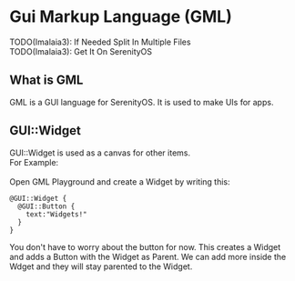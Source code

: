 # Gui Markup Language (GML) #

TODO(Imalaia3): If Needed Split In Multiple Files
<br>
TODO(Imalaia3): Get It On SerenityOS 


## What is GML ##
GML is a GUI language for SerenityOS. It is used to make UIs for apps.




## GUI::Widget ##
GUI::Widget is used as a canvas for other items.
<br>
For Example:
<br>
<br>
Open GML Playground and create a Widget by writing this:

    @GUI::Widget {
      @GUI::Button {
        text:"Widgets!"
      }
    }
    
You don't have to worry about the button for now. This creates a Widget and adds a Button with the Widget as Parent. We can add more inside the Wdget and they will stay parented to the Widget.
<br>




